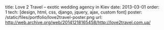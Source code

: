 title: Love 2 Travel – exotic wedding agency in Kiev
date: 2013-03-01
order: 1
tech: [design, html, css, django, jquery, ajax, custom font]
poster: /static/files/portfolio/love2travel-poster.png
url: http://web.archive.org/web/20141218165458/http://love2travel.com.ua/
